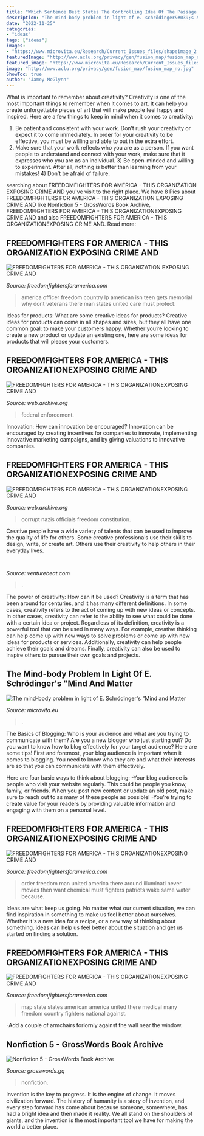 ```yaml
---
title: "Which Sentence Best States The Controlling Idea Of The Passage The Dark Game Part 3 : Freedomfighters For America"
description: "The mind-body problem in light of e. schrödinger&#039;s &quot;mind and matter"
date: "2022-11-25"
categories:
- "ideas"
tags: ["ideas"]
images:
- "https://www.microvita.eu/Research/Current_Issues_files/shapeimage_2.png"
featuredImage: "http://www.aclu.org/privacy/gen/fusion_map/fusion_map_no.jpg"
featured_image: "https://www.microvita.eu/Research/Current_Issues_files/shapeimage_2.png"
image: "http://www.aclu.org/privacy/gen/fusion_map/fusion_map_no.jpg"
ShowToc: true
author: "Jamey McGlynn"
---
```



What is important to remember about creativity?
Creativity is one of the most important things to remember when it comes to art. It can help you create unforgettable pieces of art that will make people feel happy and inspired. Here are a few things to keep in mind when it comes to creativity: 
1) Be patient and consistent with your work. Don’t rush your creativity or expect it to come immediately. In order for your creativity to be effective, you must be willing and able to put in the extra effort. 
2) Make sure that your work reflects who you are as a person. If you want people to understand and connect with your work, make sure that it expresses who you are as an individual. 3) Be open-minded and willing to experiment. After all, nothing is better than learning from your mistakes! 4) Don’t be afraid of failure.

	

		
searching about FREEDOMFIGHTERS FOR AMERICA - THIS ORGANIZATION EXPOSING CRIME AND you've visit to the right place. We have 8 Pics about FREEDOMFIGHTERS FOR AMERICA - THIS ORGANIZATION EXPOSING CRIME AND like Nonfiction 5 - GrossWords Book Archive, FREEDOMFIGHTERS FOR AMERICA - THIS ORGANIZATIONEXPOSING CRIME AND and also FREEDOMFIGHTERS FOR AMERICA - THIS ORGANIZATIONEXPOSING CRIME AND. Read more:
		
    
## FREEDOMFIGHTERS FOR AMERICA - THIS ORGANIZATION EXPOSING CRIME AND

<img loading=lazy src="http://i221.photobucket.com/albums/dd80/JanellaMaria/American/Freedomisntfree2.jpg" onerror="this.onerror=null;this.src='https://tse2.mm.bing.net/th?id=OIP.H2kOSbgJgNk1yzQIn5TnaQHaFn&amp;pid=15.1';" alt="FREEDOMFIGHTERS FOR AMERICA - THIS ORGANIZATION EXPOSING CRIME AND">

_Source: freedomfightersforamerica.com_

>america officer freedom country lp american isn teen gets memorial why dont veterans there man states united care must protect. 

	

Ideas for products: What are some creative ideas for products?
Creative ideas for products can come in all shapes and sizes, but they all have one common goal: to make your customers happy. Whether you’re looking to create a new product or update an existing one, here are some ideas for products that will please your customers.

    
## FREEDOMFIGHTERS FOR AMERICA - THIS ORGANIZATIONEXPOSING CRIME AND

<img loading=lazy src="http://4.bp.blogspot.com/_mKgww2ohcsM/TEYFihHBguI/AAAAAAAAALk/VIpahhN3qNM/s1600/article-1261284-08DAC1A9000005DC-934_468x698.jpg" onerror="this.onerror=null;this.src='https://tse3.mm.bing.net/th?id=OIP.N8UvHwjAQusRb7hSMDUsJAAAAA&amp;pid=15.1';" alt="FREEDOMFIGHTERS FOR AMERICA - THIS ORGANIZATIONEXPOSING CRIME AND">

_Source: web.archive.org_

>federal enforcement. 

	

Innovation: How can innovation be encouraged?
Innovation can be encouraged by creating incentives for companies to innovate, implementing innovative marketing campaigns, and by giving valuations to innovative companies.

    
## FREEDOMFIGHTERS FOR AMERICA - THIS ORGANIZATIONEXPOSING CRIME AND

<img loading=lazy src="https://web.archive.org/web/20210201132211im_/http://www.freedomfightersforamerica.com/yahoo_site_admin/assets/images/media_nazis.349102020.jpg" onerror="this.onerror=null;this.src='https://tse3.mm.bing.net/th?id=OIP.XdbulACFwmCcD6a8n9F7nwAAAA&amp;pid=15.1';" alt="FREEDOMFIGHTERS FOR AMERICA - THIS ORGANIZATIONEXPOSING CRIME AND">

_Source: web.archive.org_

>corrupt nazis officials freedom constitution. 

	

Creative people have a wide variety of talents that can be used to improve the quality of life for others. Some creative professionals use their skills to design, write, or create art. Others use their creativity to help others in their everyday lives.

    
## 

<img loading=lazy src="https://venturebeat.com/wp-content/uploads/2020/05/PME-iOS-v2-Join-Teams-Meeting-3.png?w=800" onerror="this.onerror=null;this.src='https://tse1.mm.bing.net/th?id=OIP.nb84xPLnVCtjD_VxKAnT5wHaEs&amp;pid=15.1';" alt="">

_Source: venturebeat.com_

>. 

	

The power of creativity: How can it be used?
Creativity is a term that has been around for centuries, and it has many different definitions. In some cases, creativity refers to the act of coming up with new ideas or concepts. In other cases, creativity can refer to the ability to see what could be done with a certain idea or project. Regardless of its definition, creativity is a powerful tool that can be used in many ways. For example, creative thinking can help come up with new ways to solve problems or come up with new ideas for products or services. Additionally, creativity can help people achieve their goals and dreams. Finally, creativity can also be used to inspire others to pursue their own goals and projects.

    
## The Mind-body Problem In Light Of E. Schrödinger&#039;s &quot;Mind And Matter

<img loading=lazy src="https://www.microvita.eu/Research/Current_Issues_files/shapeimage_2.png" onerror="this.onerror=null;this.src='https://tse3.mm.bing.net/th?id=OIP.9ezgiSB0j39QISTvu_jjbgAAAA&amp;pid=15.1';" alt="The mind-body problem in light of E. Schrödinger&#039;s &quot;Mind and Matter">

_Source: microvita.eu_

>. 

	

The Basics of Blogging: Who is your audience and what are you trying to communicate with them?
Are you a new blogger who just starting out? Do you want to know how to blog effectively for your target audience? Here are some tips! 
First and foremost, your blog audience is important when it comes to blogging. You need to know who they are and what their interests are so that you can communicate with them effectively. 

Here are four basic ways to think about blogging:
-Your blog audience is people who visit your website regularly. This could be people you know, family, or friends. When you post new content or update an old post, make sure to reach out to as many of these people as possible! 
-You’re trying to create value for your readers by providing valuable information and engaging with them on a personal level.

    
## FREEDOMFIGHTERS FOR AMERICA - THIS ORGANIZATIONEXPOSING CRIME AND

<img loading=lazy src="http://3.bp.blogspot.com/_3Cw04KGjkvM/TTXVgJzbNLI/AAAAAAAAAFg/Bdepj3R6cbA/S1600-R/0.jpg" onerror="this.onerror=null;this.src='https://tse4.mm.bing.net/th?id=OIP.kALKZfyVsL8zyvlz54uT8QHaFj&amp;pid=15.1';" alt="FREEDOMFIGHTERS FOR AMERICA - THIS ORGANIZATIONEXPOSING CRIME AND">

_Source: freedomfightersforamerica.com_

>order freedom man united america there around illuminati never movies then want chemical must fighters patriots wake same water because. 

	

Ideas are what keep us going. No matter what our current situation, we can find inspiration in something to make us feel better about ourselves. Whether it's a new idea for a recipe, or a new way of thinking about something, ideas can help us feel better about the situation and get us started on finding a solution.

    
## FREEDOMFIGHTERS FOR AMERICA - THIS ORGANIZATIONEXPOSING CRIME AND

<img loading=lazy src="http://www.aclu.org/privacy/gen/fusion_map/fusion_map_no.jpg" onerror="this.onerror=null;this.src='https://tse3.mm.bing.net/th?id=OIP.R9vs9rrIgNaAt_spH9iKmwHaE1&amp;pid=15.1';" alt="FREEDOMFIGHTERS FOR AMERICA - THIS ORGANIZATIONEXPOSING CRIME AND">

_Source: freedomfightersforamerica.com_

>map state states american america united there medical many freedom country fighters national against. 

	

-Add a couple of armchairs forlornly against the wall near the window.

    
## Nonfiction 5 - GrossWords Book Archive

<img loading=lazy src="https://images-na.ssl-images-amazon.com/images/I/41QBp9cAmoL._SX331_BO1,204,203,200_.jpg" onerror="this.onerror=null;this.src='https://tse2.mm.bing.net/th?id=OIP.bBkfGcKy3zUTrhTzuzIVuQAAAA&amp;pid=15.1';" alt="Nonfiction 5 - GrossWords Book Archive">

_Source: grosswords.gq_

>nonfiction. 

	

Invention is the key to progress. It is the engine of change. It moves civilization forward. The history of humanity is a story of invention, and every step forward has come about because someone, somewhere, has had a bright idea and then made it reality. We all stand on the shoulders of giants, and the invention is the most important tool we have for making the world a better place.

